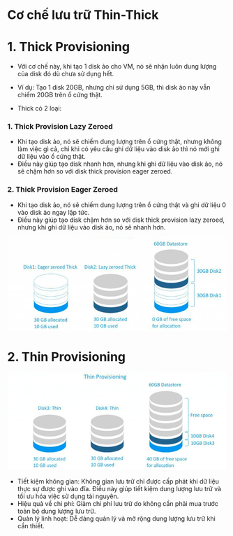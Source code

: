 # Cơ chế lưu trữ Thin-Thick

# 1. Thick Provisioning

- Với cơ chế này, khi tạo 1 disk ảo cho VM, nó sẽ nhận luôn dung lượng của disk đó dù chưa sử dụng hết.

- Ví dụ: Tạo 1 disk 20GB, nhưng chỉ sử dụng 5GB, thì disk ảo này vẫn chiếm 20GB trên ổ cứng thật.

- Thick có 2 loại:

### 1. Thick Provision Lazy Zeroed

- Khi tạo disk ảo, nó sẽ chiếm dung lượng trên ổ cứng thật, nhưng không làm việc gì cả, chỉ khi có yêu cầu ghi dữ liệu vào disk ảo thì nó mới ghi dữ liệu vào ổ cứng thật.
- Điều này giúp tạo disk nhanh hơn, nhưng khi ghi dữ liệu vào disk ảo, nó sẽ chậm hơn so với disk thick provision eager zeroed.

### 2. Thick Provision Eager Zeroed

- Khi tạo disk ảo, nó sẽ chiếm dung lượng trên ổ cứng thật và ghi dữ liệu 0 vào disk ảo ngay lập tức.
- Điều này giúp tạo disk chậm hơn so với disk thick provision lazy zeroed, nhưng khi ghi dữ liệu vào disk ảo, nó sẽ nhanh hơn.

![Imgur](./images/image13.png)

# 2. Thin Provisioning

![Imgur](./images/image14.png)

- Tiết kiệm không gian: Không gian lưu trữ chỉ được cấp phát khi dữ liệu thực sự được ghi vào đĩa. Điều này giúp tiết kiệm dung lượng lưu trữ và tối ưu hóa việc sử dụng tài nguyên.
- Hiệu quả về chi phí: Giảm chi phí lưu trữ do không cần phải mua trước toàn bộ dung lượng lưu trữ.
- Quản lý linh hoạt: Dễ dàng quản lý và mở rộng dung lượng lưu trữ khi cần thiết.